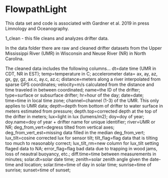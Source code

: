 # FlowpathLight

This data set and code is associated with Gardner et al. 2019 in press Limnology and Oceanography.

1_clean - this file cleans and analyzes drifter data.

In the data folder there are raw and cleaned drifter datasets from the Upper Mississippi River (UMR) in Wisconsin and Neuse River (NR) in North Carolina.

The cleaned data includes the following columns...
dt=date time (UMR in CDT, NR in EST);
temp=temperature in C;
accelerometer data=
ax,
ay,
az,
gx,
gy,
gz,
ax.c,
ay.c,
az.c;
distance=meters along a river interpolated from sparse GPS coordinates;
velocity=m/s calculated from the distance and time traveled in between coordinated;
name=the ID of the drifter;
type=surface or subsurface drifter;
hr=hour of the day;
date=date;
time=time in local time zone;
channel=channel (1-3) of the UMR. This only applies to UMR data;
depth=depth from bottom of drifter to water surface in meters estimated from pressure;
depth.top=corrected depth at the top of the drifter in meters;
lux=light in lux (lumens/m2);
doy=doy of year;
doy.name=doy of year + drifter name for unique identifier;
river=UMR or NR;
deg_from_vert=degress tilted from vertical axes;
deg_from_vert_est=missing data filled in the median deg_from_vert;
lux_tilt=cosine corrected lux for sensor tilt;
tilt_flag=flag data that is tilting too much to reasonably correct;
lux_tilt_rm=new column for lux_tilt setting flaged data to NA;
error_flag=flag bad data due to trapping in wood jams, loss of neautral buoyancy, etc.;
diff.time=time between measurements in minutes;
solar.dt=solar date time;
zenith=solar zenith angle given the date-time and location;
solar.time=time of day in solar time;
sunrise=time of sunrise;
sunset=time of sunset;



